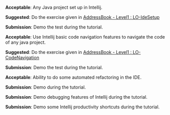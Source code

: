 <div id="projectSetup">

**Acceptable**: Any Java project set up in Intellij.

**Suggested**: Do the exercise given in [AddressBook - Level1 : LO-IdeSetup]({{module_org}}/addressbook-level1/blob/master/docs/LearningOutcomes.adoc#set-up-a-project-in-an-ide-lo-idesetup)

**Submission**: Demo the test during the tutorial.
</div>


<div id="codeNavigation">

**Acceptable**: Use Intellij basic code navigation features to navigate the code of any java project.

**Suggested**: Do the exercise given in [AddressBook - Level1 : LO-CodeNavigation]({{module_org}}/addressbook-level1/blob/master/docs/LearningOutcomes.adoc#navigate-code-efficiently-lo-codenavigation)

**Submission**: Demo the test during the tutorial.
</div>

<div id="refactoring">

**Acceptable**: Ability to do some automated refactoring in the IDE.

**Submission**: Demo during the tutorial.

</div>

<div id="debuggingBasic">

**Submission**: Demo debugging features of Intellij during the tutorial.

</div>

<div id="productivityShortcuts">

**Submission**: Demo some Intellij productivity shortcuts during the tutorial.

</div>
